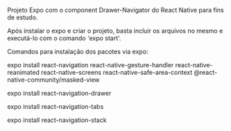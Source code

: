 Projeto Expo com o component Drawer-Navigator do React Native para fins de estudo.

Após instalar o expo e criar o projeto, basta incluir os arquivos no mesmo e executá-lo com o comando 'expo start'.

Comandos para instalação dos pacotes via expo:

expo install react-navigation react-native-gesture-handler react-native-reanimated react-native-screens react-native-safe-area-context @react-native-community/masked-view

expo install react-navigation-drawer

expo install react-navigation-tabs

expo install react-navigation-stack
